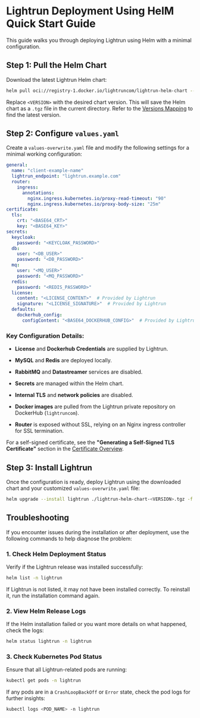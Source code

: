 # Lightrun Deployment Using HelM Quick Start Guide

This guide walks you through deploying Lightrun using Helm with a minimal configuration.

## Step 1: Pull the Helm Chart

Download the latest Lightrun Helm chart:
```bash
helm pull oci://registry-1.docker.io/lightruncom/lightrun-helm-chart --version <VERSION> --destination ./
```
Replace `<VERSION>` with the desired chart version. This will save the Helm chart as a `.tgz` file in the current directory. Refer to the [Versions Mapping](../installation/versions_mapping.md) to find the latest version.

## Step 2: Configure `values.yaml`

Create a `values-overwrite.yaml` file and modify the following settings for a minimal working configuration:
```yaml
general:
  name: "client-example-name"
  lightrun_endpoint: "lightrun.example.com"
  router:
    ingress:
      annotations:
        nginx.ingress.kubernetes.io/proxy-read-timeout: "90"  
        nginx.ingress.kubernetes.io/proxy-body-size: "25m"
certificate:
  tls:
    crt: "<BASE64_CRT>"
    key: "<BASE64_KEY>"
secrets:
  keycloak:
    password: "<KEYCLOAK_PASSWORD>"
  db:
    user: "<DB_USER>"
    password: "<DB_PASSWORD>"
  mq:
    user: "<MQ_USER>"
    password: "<MQ_PASSWORD>"
  redis:
    password: "<REDIS_PASSWORD>"
  license:
    content: "<LICENSE_CONTENT>"  # Provided by Lightrun
    signature: "<LICENSE_SIGNATURE>"  # Provided by Lightrun
  defaults:
    dockerhub_config:
      configContent: "<BASE64_DOCKERHUB_CONFIG>"  # Provided by Lightrun
```
### Key Configuration Details:

- **License** and **Dockerhub Credentials** are supplied by Lightrun.
- **MySQL** and **Redis** are deployed locally.
    
- **RabbitMQ** and **Datastreamer** services are disabled.
    
- **Secrets** are managed within the Helm chart.
    
- **Internal TLS** and **network policies** are disabled.
    
- **Docker images** are pulled from the Lightrun private repository on DockerHub (`lightruncom`).
    
- **Router** is exposed without SSL, relying on an Nginx ingress controller for SSL termination.
    

For a self-signed certificate, see the **"Generating a Self-Signed TLS Certificate"** section in the [Certificate Overview](docs/installation/certificate).

## Step 3: Install Lightrun

Once the configuration is ready, deploy Lightrun using the downloaded chart and your customized `values-overwrite.yaml` file:
```bash
helm upgrade --install lightrun ./lightrun-helm-chart-<VERSION>.tgz -f values-overwrite.yaml -n lightrun --create-namespace
```

## Troubleshooting

If you encounter issues during the installation or after deployment, use the following commands to help diagnose the problem:

### 1. Check Helm Deployment Status

Verify if the Lightrun release was installed successfully:
```bash
helm list -n lightrun
```
If Lightrun is not listed, it may not have been installed correctly. To reinstall it, run the installation command again.

### 2. View Helm Release Logs

If the Helm installation failed or you want more details on what happened, check the logs:
```bash
helm status lightrun -n lightrun
```

### 3. Check Kubernetes Pod Status

Ensure that all Lightrun-related pods are running:
```bash
kubectl get pods -n lightrun
```

If any pods are in a `CrashLoopBackOff` or `Error` state, check the pod logs for further insights:
```bash
kubectl logs <POD_NAME> -n lightrun
```
